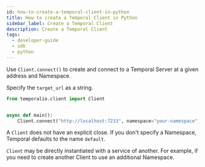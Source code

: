 ```yaml
---
id: how-to-create-a-temporal-client-in-python
title: How to create a Temporal Client in Python
sidebar_label: Create a Temporal Client
description: Create a Temporal Client
tags:
  - developer-guide
  - sdk
  - python
---
```


Use `Client.connect()` to create and connect to a Temporal Server at a given address and Namespace.

Specify the `target_url` as a string.

```python
from temporalio.client import Client


async def main():
    Client.connect("http://localhost:7233", namespace="your-namespace")
```

A `Client` does not have an explicit close.
If you don't specify a Namespace, Temporal defaults to the name `default`.

`Client` may be directly instantiated with a service of another. For example, if you need to create another Client to use an additional Namespace.

